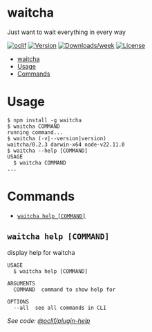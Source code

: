 # waitcha

Just want to wait everything in every way

[![oclif](https://img.shields.io/badge/cli-oclif-brightgreen.svg)](https://oclif.io)
[![Version](https://img.shields.io/npm/v/waitcha.svg)](https://npmjs.org/package/waitcha)
[![Downloads/week](https://img.shields.io/npm/dw/waitcha.svg)](https://npmjs.org/package/waitcha)
[![License](https://img.shields.io/npm/l/waitcha.svg)](https://github.com/mosteast/waitcha/blob/master/package.json)

<!-- toc -->

- [waitcha](#waitcha)
- [Usage](#usage)
- [Commands](#commands)
<!-- tocstop -->

# Usage

<!-- usage -->

```sh-session
$ npm install -g waitcha
$ waitcha COMMAND
running command...
$ waitcha (-v|--version|version)
waitcha/0.2.3 darwin-x64 node-v22.11.0
$ waitcha --help [COMMAND]
USAGE
  $ waitcha COMMAND
...
```

<!-- usagestop -->

# Commands

<!-- commands -->

- [`waitcha help [COMMAND]`](#waitcha-help-command)

## `waitcha help [COMMAND]`

display help for waitcha

```
USAGE
  $ waitcha help [COMMAND]

ARGUMENTS
  COMMAND  command to show help for

OPTIONS
  --all  see all commands in CLI
```

_See code: [@oclif/plugin-help](https://github.com/oclif/plugin-help/blob/v3.2.18/src/commands/help.ts)_

<!-- commandsstop -->
